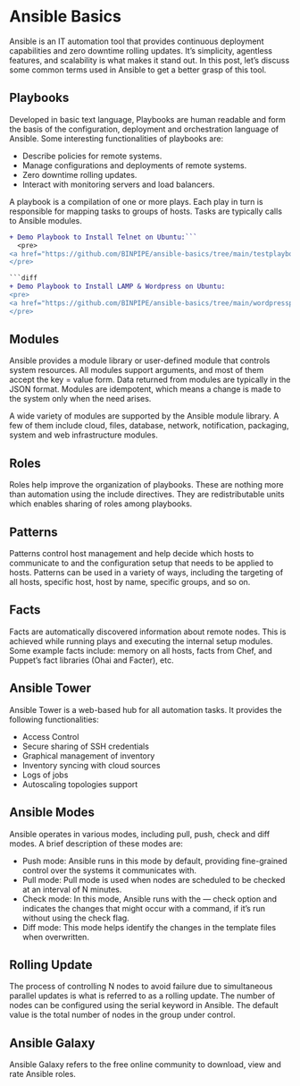 # Ansible Basics

Ansible is an IT automation tool that provides continuous deployment capabilities and zero downtime rolling updates. It’s simplicity, agentless features, and scalability is what makes it stand out. In this post, let’s discuss some common terms used in Ansible to get a better grasp of this tool.

## **Playbooks**

Developed in basic text language, Playbooks are human readable and form the basis of the configuration, deployment and orchestration language of Ansible. Some interesting functionalities of playbooks are:

-   Describe policies for remote systems.
-   Manage configurations and deployments of remote systems.
-   Zero downtime rolling updates.
-   Interact with monitoring servers and load balancers.

A playbook is a compilation of one or more plays. Each play in turn is responsible for mapping tasks to groups of hosts. Tasks are typically calls to Ansible modules.

```diff
+ Demo Playbook to Install Telnet on Ubuntu:```
  <pre>
<a href="https://github.com/BINPIPE/ansible-basics/tree/main/testplaybook">https://github.com/BINPIPE/ansible-basics/tree/main/wordpressplaybook</a>
</pre>

```diff
+ Demo Playbook to Install LAMP & Wordpress on Ubuntu:
<pre>
<a href="https://github.com/BINPIPE/ansible-basics/tree/main/wordpressplaybook">https://github.com/BINPIPE/ansible-basics/tree/main/wordpressplaybook</a>
</pre>
```

## **Modules**

Ansible provides a module library or user-defined module that controls system resources. All modules support arguments, and most of them accept the key = value form. Data returned from modules are typically in the JSON format. Modules are idempotent, which means a change is made to the system only when the need arises.

A wide variety of modules are supported by the Ansible module library. A few of them include cloud, files, database, network, notification, packaging, system and web infrastructure modules.

## **Roles**

Roles help improve the organization of playbooks. These are nothing more than automation using the include directives. They are redistributable units which enables sharing of roles among playbooks.

## **Patterns**

Patterns control host management and help decide which hosts to communicate to and the configuration setup that needs to be applied to hosts. Patterns can be used in a variety of ways, including the targeting of all hosts, specific host, host by name, specific groups, and so on.

## **Facts**

Facts are automatically discovered information about remote nodes. This is achieved while running plays and executing the internal setup modules. Some example facts include: memory on all hosts, facts from Chef, and Puppet’s fact libraries (Ohai and Facter), etc.

## **Ansible Tower**

Ansible Tower is a web-based hub for all automation tasks. It provides the following functionalities:

-   Access Control
-   Secure sharing of SSH credentials
-   Graphical management of inventory
-   Inventory syncing with cloud sources
-   Logs of jobs
-   Autoscaling topologies support

## **Ansible Modes**

Ansible operates in various modes, including pull, push, check and diff modes. A brief description of these modes are:

-   Push mode: Ansible runs in this mode by default, providing fine-grained control over the systems it communicates with.
-   Pull mode: Pull mode is used when nodes are scheduled to be checked at an interval of N minutes.
-   Check mode: In this mode, Ansible runs with the — check option and indicates the changes that might occur with a command, if it’s run without using the check flag.
-   Diff mode: This mode helps identify the changes in the template files when overwritten.

## **Rolling Update**

The process of controlling N nodes to avoid failure due to simultaneous parallel updates is what is referred to as a rolling update. The number of nodes can be configured using the serial keyword in Ansible. The default value is the total number of nodes in the group under control.

## **Ansible Galaxy**

Ansible Galaxy refers to the free online community to download, view and rate Ansible roles.
